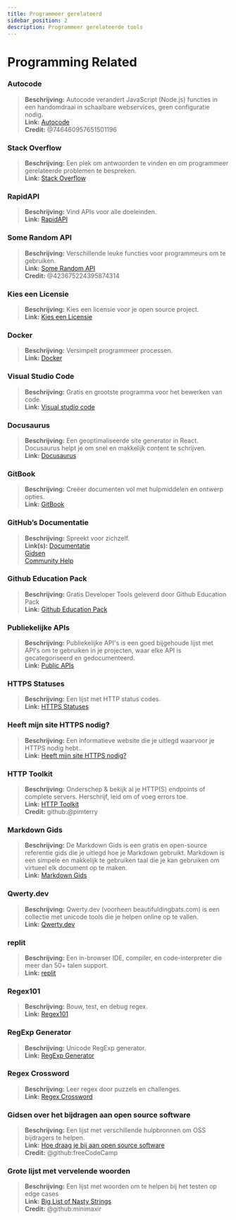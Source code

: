 ```yaml
---
title: Programmeer gerelateerd 
sidebar_position: 2
description: Programmeer gerelateerde tools
---
```


# Programming Related

### **Autocode**
> **Beschrijving:** Autocode verandert JavaScript (Node.js) functies in een handomdraai in schaalbare webservices, geen configuratie nodig.   <br/>
**Link:** [Autocode](https://autocode.com/)  <br/>
**Credit:** @746460957651501196

### **Stack Overflow**
> **Beschrijving:** Een plek om antwoorden te vinden en om programmeer gerelateerde problemen te bespreken.  <br/>
**Link:** [Stack Overflow](https://stackoverflow.com/)

### **RapidAPI**
> **Beschrijving:** Vind APIs voor alle doeleinden.  <br/>
**Link:** [RapidAPI](https://rapidapi.com/)

### **Some Random API**
> **Beschrijving:** Verschillende leuke functies voor programmeurs om te gebruiken.  <br/>
**Link:** [Some Random API](https://some-random-api.ml/)  <br/>
**Credit:** @423675224395874314 

### **Kies een Licensie**
> **Beschrijving:** Kies een licensie voor je open source project.   <br/>
**Link:** [Kies een Licensie](https://choosealicense.com/)

### **Docker**
> **Beschrijving:** Versimpelt programmeer processen.   <br/>
**Link:** [Docker](https://www.docker.com/)

### **Visual Studio Code**
> **Beschrijving:** Gratis en grootste programma voor het bewerken van code. <br/>
**Link:** [Visual studio code](https://code.visualstudio.com)  

### **Docusaurus**
> **Beschrijving:** Een geoptimaliseerde site generator in React. Docusaurus helpt je om snel en makkelijk content te schrijven.   <br/>
**Link:** [Docusaurus](https://docusaurus.io/)

### **GitBook**
> **Beschrijving:** Creëer documenten vol met hulpmiddelen en ontwerp opties.  <br/>
**Link:** [GitBook](https://www.gitbook.com/)

### **GitHub’s Documentatie**
> **Beschrijving:** Spreekt voor zichzelf.   <br/>
**Link(s):** 
[Documentatie](https://docs.github.com/en)   <br/>
[Gidsen](https://guides.github.com/)   <br/>
[Community Help](https://github.community/)

### **Github Education Pack**
> **Beschrijving:** Gratis Developer Tools geleverd door Github Education Pack   <br/>
**Link:** [Github Education Pack](https://education.github.com/)

### **Publiekelijke APIs**
> **Beschrijving:** Publiekelijke API's is een goed bijgehoude lijst met API's om te gebruiken in je projecten, waar elke API is gecategoriseerd en gedocumenteerd.   <br/>
**Link:** [Public APIs](https://github.com/public-apis/public-apis)

### **HTTPS Statuses**
> **Beschrijving:** Een lijst met HTTP status codes.   <br/>
**Link:** [HTTPS Statuses](https://httpstatuses.com/)

### **Heeft mijn site HTTPS nodig?**
> **Beschrijving:** Een informatieve website die je uitlegd waarvoor je HTTPS nodig hebt..  <br/>
**Link:** [Heeft mijn site HTTPS nodig?](https://doesmysiteneedhttps.com/)

### **HTTP Toolkit**
> **Beschrijving:** Onderschep & bekijk al je HTTP(S) endpoints of complete servers. Herschrijf, leid om of voeg errors toe.  <br/>
**Link:** [HTTP Toolkit](https://httptoolkit.tech/)  <br/>
**Credit:** github:@pimterry

### **Markdown Gids**
> **Beschrijving:** De Markdown Gids is een gratis en open-source referentie gids die je uitlegd hoe je Markdown gebruikt. Markdown is een simpele en makkelijk te gebruiken taal die je kan gebruiken om virtueel elk document op te maken.   <br/>
**Link:** [Markdown Gids](https://www.markdownguide.org/)

### **Qwerty.dev**
> **Beschrijving:** Qwerty.dev (voorheen beautifuldingbats.com) is een collectie met unicode tools die je helpen online op te vallen.   <br/>
**Link:** [Qwerty.dev](https://qwerty.dev/)

### **replit**
> **Beschrijving:** Een in-browser IDE, compiler, en code-interpreter die meer dan 50+ talen support.   <br/>
**Link:** [replit](https://replit.com/)

### **Regex101**
> **Beschrijving:** Bouw, test, en debug regex.   <br/>
**Link:** [Regex101](https://regex101.com/)

### **RegExp Generator**
> **Beschrijving:** Unicode RegExp generator.   <br/>
**Link:** [RegExp Generator](https://apps.timwhitlock.info/js/regex#)

### **Regex Crossword**
> **Beschrijving:** Leer regex door puzzels en challenges.   <br/>
**Link:** [Regex Crossword](https://regexcrossword.com/)

### **Gidsen over het bijdragen aan open source software**
> **Beschrijving:** Een lijst met verschillende hulpbronnen om OSS bijdragers te helpen. <br/>
**Link:** [Hoe draag je bij aan open source software](https://github.com/freeCodeCamp/how-to-contribute-to-open-source) <br/>
**Credit:** @github:freeCodeCamp

### **Grote lijst met vervelende woorden**
> **Beschrijving:** Een lijst met woorden om te helpen bij het testen op edge cases <br/>
**Link:** [Big List of Nasty Strings](https://github.com/minimaxir/big-list-of-naughty-strings) <br/>
**Credit:** @github:minimaxir
